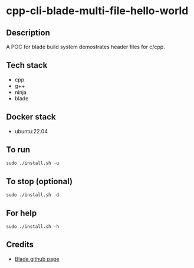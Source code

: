 # cpp-cli-blade-multi-file-hello-world

## Description
A POC for blade build system demostrates header files
for c/cpp.

## Tech stack
- cpp
- g++
- ninja
- blade

## Docker stack
- ubuntu:22.04

## To run
`sudo ./install.sh -u`

## To stop (optional)
`sudo ./install.sh -d`

## For help
`sudo ./install.sh -h`

## Credits
- [Blade github page](https://github.com/chen3feng/blade-build/tree/master)
